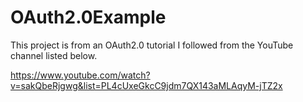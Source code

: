 # OAuth2.0Example

This project is from an OAuth2.0 tutorial I followed from the YouTube channel listed below.

https://www.youtube.com/watch?v=sakQbeRjgwg&list=PL4cUxeGkcC9jdm7QX143aMLAqyM-jTZ2x
